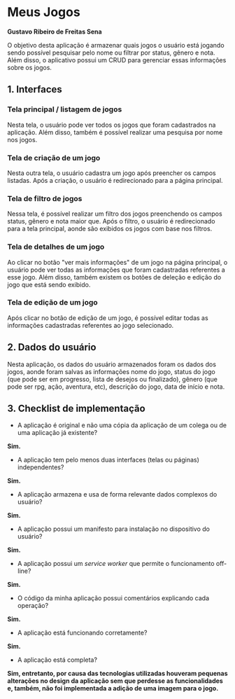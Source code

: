 # Meus Jogos

**Gustavo Ribeiro de Freitas Sena**

O objetivo desta aplicação é armazenar quais jogos o usuário está jogando sendo possível pesquisar pelo nome ou filtrar por status, gênero e nota. Além disso, o aplicativo possui um CRUD para gerenciar essas informações sobre os jogos.

## 1. Interfaces

### Tela principal / listagem de jogos

Nesta tela, o usuário pode ver todos os jogos que foram cadastrados na aplicação. Além disso, também é possível realizar uma pesquisa por nome nos jogos.

### Tela de criação de um jogo

Nesta outra tela, o usuário cadastra um jogo após preencher os campos listadas. Após a criação, o usuário é redirecionado para a página principal.

### Tela de filtro de jogos

Nessa tela, é possível realizar um filtro dos jogos preenchendo os campos status, gênero e nota maior que. Após o filtro, o usuário é redirecionado para a tela principal, aonde são exibidos os jogos com base nos filtros. 

### Tela de detalhes de um jogo

Ao clicar no botão "ver mais informações" de um jogo na página principal, o usuário pode ver todas as informações que foram cadastradas referentes a esse jogo. Além disso, também existem os botões de deleção e edição do jogo que está sendo exibido.

### Tela de edição de um jogo

Após clicar no botão de edição de um jogo, é possível editar todas as informações cadastradas referentes ao jogo selecionado.

## 2. Dados do usuário

Nesta aplicação, os dados do usuário armazenados foram os dados dos jogos, aonde foram salvas as informações nome do jogo, status do jogo (que pode ser em progresso, lista de desejos ou finalizado), gênero (que pode ser rpg, ação, aventura, etc), descrição do jogo, data de início e nota. 

## 3. Checklist de implementação

- A aplicação é original e não uma cópia da aplicação de um colega ou de uma aplicação já existente? 

**Sim.**

- A aplicação tem pelo menos duas interfaces (telas ou páginas) independentes? 

**Sim.**

- A aplicação armazena e usa de forma relevante dados complexos do usuário? 

**Sim.**

- A aplicação possui um manifesto para instalação no dispositivo do usuário? 

**Sim.**

- A aplicação possui um _service worker_ que permite o funcionamento off-line? 

**Sim.**

- O código da minha aplicação possui comentários explicando cada operação? 

**Sim.**

- A aplicação está funcionando corretamente? 

**Sim.**

- A aplicação está completa? 

**Sim, entretanto, por causa das tecnologias utilizadas houveram pequenas alterações no design da aplicação sem que perdesse as funcionalidades e, também, não foi implementada a adição de uma imagem para o jogo.**
